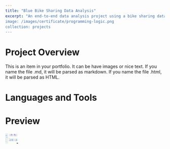 ```yaml
---
title: "Blue Bike Sharing Data Analysis"
excerpt: "An end-to-end data analysis project using a bike sharing dataset from Kaggle. Includes data wrangling, EDA, visualization, and dashboard creation.
image: /images/certificate/programming-logic.png
collection: projects
---
```


# Project Overview
This is an item in your portfolio. It can be have images or nice text. If you name the file .md, it will be parsed as markdown. If you name the file .html, it will be parsed as HTML. 

# Languages and Tools

# Preview
<img src="/files/Dashboard.gif" width="40" height="40" />
